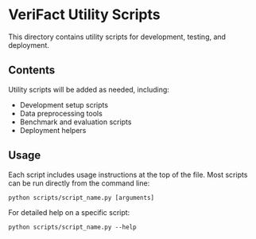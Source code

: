 # VeriFact Utility Scripts

This directory contains utility scripts for development, testing, and deployment.

## Contents

Utility scripts will be added as needed, including:

- Development setup scripts
- Data preprocessing tools
- Benchmark and evaluation scripts
- Deployment helpers

## Usage

Each script includes usage instructions at the top of the file. Most scripts can be run directly from the command line:

```
python scripts/script_name.py [arguments]
```

For detailed help on a specific script:

```
python scripts/script_name.py --help
``` 